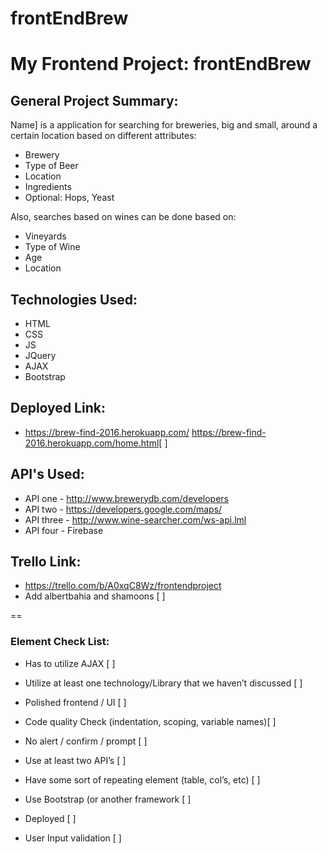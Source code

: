 # frontEndBrew

# My Frontend Project: frontEndBrew

## General Project Summary:

Name] is a application for searching for breweries, big and small, around a certain location based on different attributes:
* Brewery
* Type of Beer
* Location
* Ingredients
* Optional: Hops, Yeast

Also, searches based on wines can be done based on:
* Vineyards
* Type of Wine
* Age
* Location

## Technologies Used:
- HTML 
- CSS 
- JS 
- JQuery 
- AJAX 
- Bootstrap


## Deployed Link:

- https://brew-find-2016.herokuapp.com/ 
  https://brew-find-2016.herokuapp.com/home.html[ ]

## API's Used:

* API one - http://www.brewerydb.com/developers
* API two - https://developers.google.com/maps/
* API three - http://www.wine-searcher.com/ws-api.lml 
* API four - Firebase

## Trello Link:

* https://trello.com/b/A0xqC8Wz/frontendproject
* Add albertbahia and shamoons [ ]

==

### Element Check List:
- Has to utilize AJAX [ ]

- Utilize at least one technology/Library that we haven’t discussed [ ]

- Polished frontend / UI [ ]

- Code quality Check (indentation, scoping, variable names)[ ]

- No alert / confirm / prompt [ ]

- Use at least two API’s [ ]

- Have some sort of repeating element (table, col’s, etc) [ ]

- Use Bootstrap (or another framework [ ]

- Deployed [ ]
 
- User Input validation [ ]

